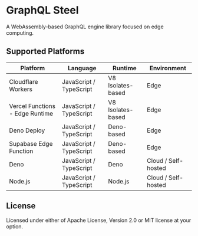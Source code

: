 # GraphQL Steel

A WebAssembly-based GraphQL engine library focused on edge computing.

## Supported Platforms

| Platform                        | Language                | Runtime           | Environment         |
| ------------------------------- | ----------------------- | ----------------- | ------------------- |
| Cloudflare Workers              | JavaScript / TypeScript | V8 Isolates-based | Edge                |
| Vercel Functions - Edge Runtime | JavaScript / TypeScript | V8 Isolates-based | Edge                |
| Deno Deploy                     | JavaScript / TypeScript | Deno-based        | Edge                |
| Supabase Edge Function          | JavaScript / TypeScript | Deno-based        | Edge                |
| Deno                            | JavaScript / TypeScript | Deno              | Cloud / Self-hosted |
| Node.js                         | JavaScript / TypeScript | Node.js           | Cloud / Self-hosted |

## License

Licensed under either of Apache License, Version 2.0 or MIT license at your
option.
